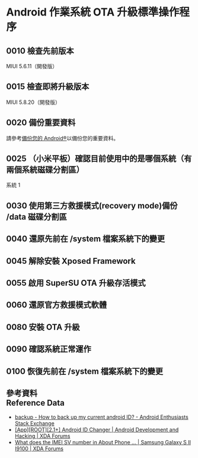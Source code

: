 # Android 作業系統 OTA 升級標準操作程序
## 0010 檢查先前版本
MIUI 5.6.11（開發版）

## 0015 檢查即將升級版本
MIUI 5.8.20（開發版）

## 0020 備份重要資料
請參考[備份您的 Android®](https://www.gitbook.com/book/lkmp/backup-your-android)以備份您的重要資料。

## 0025 （小米平板）確認目前使用中的是哪個系統（有兩個系統磁碟分割區）
系統 1

## 0030 使用第三方救援模式(recovery mode)備份 /data 磁碟分割區

## 0040 還原先前在 /system 檔案系統下的變更
## 0045 解除安裝 Xposed Framework
## 0055 啟用 SuperSU OTA 升級存活模式

## 0060 還原官方救援模式軟體

## 0080 安裝 OTA 升級

## 0090 確認系統正常運作

## 0100 恢復先前在 /system 檔案系統下的變更

## 參考資料<br />Reference Data
* [backup - How to back up my current android ID? - Android Enthusiasts Stack Exchange](http://android.stackexchange.com/questions/47184/how-to-back-up-my-current-android-id)
* [[App][ROOT][2.1+] Android ID Changer | Android Development and Hacking | XDA Forums](http://forum.xda-developers.com/showthread.php?t=2109484)
* [What does the IMEI SV number in About Phone … | Samsung Galaxy S II I9100 | XDA Forums](http://forum.xda-developers.com/galaxy-s2/help/imei-sv-phone-represent-t1343341)